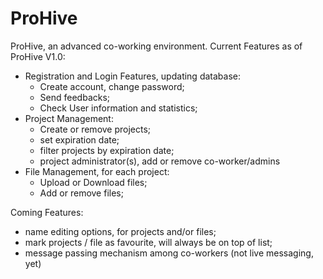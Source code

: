# ProHive
ProHive, an advanced co-working environment.
Current Features as of ProHive V1.0:
- Registration and Login Features, updating database:
  - Create account, change password;
  - Send feedbacks;
  - Check User information and statistics;
- Project Management:
  - Create or remove projects;
  - set expiration date;
  - filter projects by expiration date;
  - project administrator(s), add or remove co-worker/admins
- File Management, for each project:
  - Upload or Download files;
  - Add or remove files;

Coming Features:
- name editing options, for projects and/or files;
- mark projects / file as favourite, will always be on top of list;
- message passing mechanism among co-workers (not live messaging, yet)
  
  
